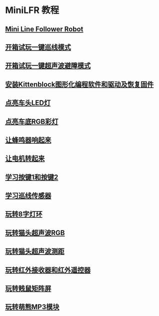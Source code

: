 # MiniLFR 教程
## [Mini Line Follower Robot](./00minilfr淘宝上架相关.md)
## [开箱试玩一键巡线模式](./01开箱试玩一键巡线模式.md)
## [开箱试玩一键超声波避障模式](./02开箱试玩一键超声波避障模式.md)
## [安装Kittenblock图形化编程软件和驱动及恢复固件](./03安装Kittenblock图形化编程软件和驱动及恢复固件.md)
## [点亮车头LED灯](./04点亮车头LED灯.md)
## [点亮车底RGB彩灯](./05点亮车底RGB彩灯.md)
## [让蜂鸣器响起来](./06让蜂鸣器响起来.md)
## [让电机转起来](./07让电机转起来.md)
## [学习按键1和按键2](./08学习按键1和按键2.md)
## [学习巡线传感器](./09学习巡线传感器.md)
## [玩转8字灯环](./10玩转8字灯环.md)
## [玩转猫头超声波RGB](./11玩转猫头超声波RGB.md)
## [玩转猫头超声波测距](./12玩转猫头超声波测距.md)
## [玩转红外接收器和红外遥控器](./13玩转红外接收器和红外遥控器.md)
## [玩转贱鼠矩阵屏](./14玩转贱鼠矩阵屏.md)
## [玩转萌熊MP3模块](./15玩转萌熊MP3模块.md)
